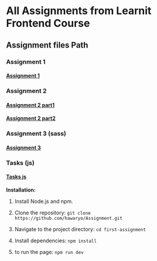 # All Assignments from Learnit Frontend Course

## Assignment files Path

### Assignment 1

#### [Assignment 1](https://github.com/hawaryo/Assignment/tree/main/src/app/(first))

### Assignment 2

#### [Assignment 2 part1](https://github.com/hawaryo/Assignment/tree/main/src/app/second1)

#### [Assignment 2 part2](https://github.com/hawaryo/Assignment/tree/main/src/app/second2)

### Assignment 3 (sass)

#### [Assignment 3](https://github.com/hawaryo/Assignment/tree/main/src/app/thrid)

### Tasks (js)

#### [Tasks js](https://github.com/hawaryo/Assignment/tree/main/src/app/js-task)


**Installation:**

1. Install Node.js and npm.

2. Clone the repository: `git clone https://github.com/hawaryo/Assignment.git`

3. Navigate to the project directory: `cd first-assignment`

4. Install dependencies: `npm install`

5. to run the page: `npm run dev`
